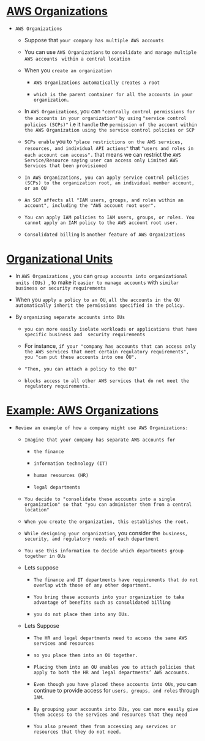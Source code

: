 # <ins> AWS Organizations </ins> #

- `AWS Organizations`

    - Suppose that `your company has multiple AWS accounts`

    - You can use `AWS Organizations` to `consolidate and manage multiple AWS accounts` ` within a central location`

    - When you `create an organization`

        - `AWS Organizations automatically creates a root`

        - `which is the parent container for all the accounts in your organization.`

    - In `AWS Organizations`, you can `"centrally control permissions for the accounts in your organization"` `by using` `"service control policies (SCPs)"` i.e it `handle` the `permission of the account within the AWS Organization using the service control policies or SCP`

    - `SCPs enable` you to `"place restrictions on the AWS services, resources, and individual API actions"` that `"users and roles in each account can access".` that means we can restrict the `AWS Service/Resource saying user can access only Limited AWS Services that been provisioned `

    - `In AWS Organizations, you can apply service control policies (SCPs) to the organization root, an individual member account, or an OU`

    - `An SCP affects all "IAM users, groups, and roles within an account", including the "AWS account root user".` 

    - `You can apply IAM policies to IAM users, groups, or roles. You cannot apply an IAM policy to the AWS account root user.`

    - `Consolidated billing` is `another feature of AWS Organizations`


# <ins> Organizational Units </ins> #

- In `AWS Organizations` , you can `group accounts into organizational units (OUs) `, to make it `easier to manage accounts` with `similar business or security requirements`

- When you `apply a policy to an OU`, `all the accounts in the OU automatically inherit the permissions specified in the policy. ` 

- By `organizing separate accounts into OUs`

    - `you can more easily isolate workloads or applications that have specific business and  security requirements`

    - For instance, `if your "company has accounts that can access only the AWS services that meet certain regulatory requirements", you "can put these accounts into one OU".`

    - `"Then, you can attach a policy to the OU"`

    - `blocks access to all other AWS services that do not meet the regulatory requirements.`


# <ins> Example: AWS Organizations </ins> #

- `Review an example of how a company might use AWS Organizations:`

    - `Imagine that your company has separate AWS accounts for `
        
        - `the finance `

        - `information technology (IT)`

        - `human resources (HR)`

        -  `legal departments`

    - `You decide to "consolidate these accounts into a single organization" so that "you can administer them from a central location" `

    - `When you create the organization, this establishes the root.`

    - `While designing your organization`, you consider the` business, security, and regulatory needs of each department`

    - `You use this information to decide which departments group together in OUs`

    - Lets suppose

        - `The finance and IT departments have requirements that do not overlap with those of any other department.`

        - `You bring these accounts into your organization to take advantage of benefits such as consolidated billing`

        - `you do not place them into any OUs.`

    - Lets Suppose

        - `The HR and legal departments need to access the same AWS services and resources`

        - `so you place them into an OU together.`

        - `Placing them into an OU enables you to attach policies that apply to both the HR and legal departments’ AWS accounts.`

        - `Even though you have placed these accounts into OUs`, you can continue to provide access for `users, groups, and roles` through `IAM`.

        - `By grouping your accounts into OUs, you can more easily give them access to the services and resources that they need`

        - `You also prevent them from accessing any services or resources that they do not need.`

    
